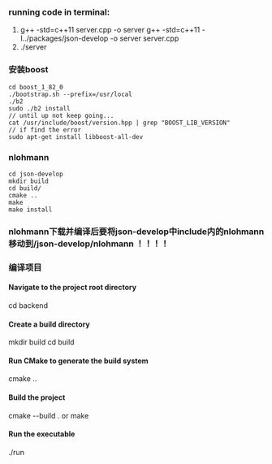 ### running code in terminal: 
1. g++ -std=c++11 server.cpp -o server
g++ -std=c++11 -I../packages/json-develop -o server server.cpp
2. ./server

### 安装boost
```
cd boost_1_82_0
./bootstrap.sh --prefix=/usr/local
./b2
sudo ./b2 install
// until up not keep going...
cat /usr/include/boost/version.hpp | grep "BOOST_LIB_VERSION"
// if find the error 
sudo apt-get install libboost-all-dev
```

### nlohmann
```
cd json-develop
mkdir build
cd build/
cmake ..
make
make install
```
### nlohmann下载并编译后要将json-develop中include内的nlohmann移动到/json-develop/nlohmann ！！！！

### 编译项目
#### Navigate to the project root directory
cd backend
#### Create a build directory
mkdir build
cd build
#### Run CMake to generate the build system
cmake ..
#### Build the project
cmake --build . or make
#### Run the executable
./run

